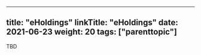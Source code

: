 
---
title: "eHoldings"
linkTitle: "eHoldings"
date: 2021-06-23
weight: 20
tags: ["parenttopic"]
---

TBD
